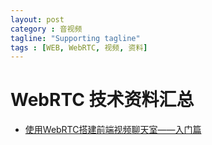 ```yaml
---
layout: post
category : 音视频
tagline: "Supporting tagline"
tags : [WEB, WebRTC, 视频, 资料]
---
```



# WebRTC 技术资料汇总



- [使用WebRTC搭建前端视频聊天室——入门篇](https://segmentfault.com/a/1190000000436544)


